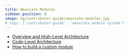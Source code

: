 ```yaml
---
title: Weaviate Modules
sidebar_position: 0
image: og/contributor-guide/weaviate-modules.jpg
# tags: ['contributor-guide', 'weaviate module system']
---
```


- [Overview and High-Level Architecture](./overview.md)
- [Code-Level Architecture](./architecture.md)
- [How to build a custom module](./how-to-build-a-new-module.md)

<!-- TODO: add redirect from /contributor-guide/weaviate-module-system to /contributor-guide/weaviate-modules -->